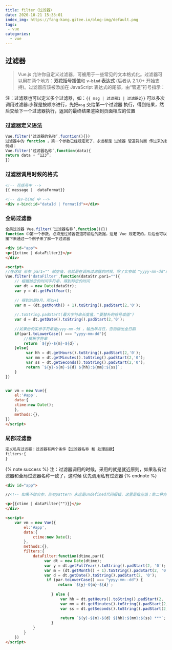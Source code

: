 ```yaml
---
title: filter（过滤器）
date: 2020-10-21 15:33:01
index_img: https://fang-kang.gitee.io/blog-img/default.png
tags:
 - vue
categories:
  - vue
---
```


## 过滤器

>Vue.js 允许你自定义过滤器，可被用于一些常见的文本格式化。过滤器可以用在两个地方：**双花括号插值**和 **`v-bind` 表达式** (后者从 2.1.0+ 开始支持)。过滤器应该被添加在 JavaScript 表达式的尾部，由“管道”符号指示：


注：过滤器也可以定义多个过滤器，如：`{{ msg | 过滤器1 | 过滤器2}}` 可以多次调用过滤器:步骤是按顺序进行，先把`msg` 交给第一个过滤器 执行，得到结果，然后交给下一个过滤器执行，返回的最终结果渲染到页面相应的位置

### 过滤器定义语法

```js
Vue.filter(‘过滤器的名称’,fucntion(){})
过滤器中的 function ，第一个参数已经规定死了，永远都是 过滤器 管道符前面 传过来的数据
例如：
Vue.filter(‘过滤器名称’,function(data){
return data + “123”;
})
```

### 过滤器调用时候的格式

```html
<!-- 花括号中 -->
{{ message |  dataFormat}}

<!-- 在v-bind 中 -->
<div v-bind:id="dataId | formatId"></div>
```

### 全局过滤器

```js
全局过滤器 Vue.filter(‘过滤器名称’,function(){})
function 中第一个参数，必须是过滤器管道符前边的数据，这是 Vue 规定死的，后边也可以跟多参数
接下来通过一个例子来了解一下过滤器
```

```html
<div id="app">
<p>{{ctime | dataFilter}}</p>
</div>

<script>
//在这给 形参 par1="" 赋空值，也就是在调用过滤器的时候，除了实参赋 "yyyy-mm-dd"以外，其他的都是详细日期输出
Vue.filter('dataFilter',function(dataStr,par1=""){
    // 根据给定的时间字符串，得到特定的时间
 	var dt = new Date(dataStr);
    var y = dt.getFullYear();
    
    // 得到的是0月，所以+1
    var m = (dt.getMonth() + 1).toString().padStart(2,'0');
	
	//.toString.padStart(最大字符串长度值，"要替补的符号或值")
    var d = dt.getDate().toString().padStart(2,'0');
    
    //如果给的实参字符串是yyyy-mm-dd ，输出年月日，否则输出全日期
    if(par1.toLowerCase() === "yyyy-mm-dd"){
    	//模板字符串
    	return `${y}-${m}-${d}`;
    }else{
    	 var hh = dt.getHours().toString().padStart(2,'0');
         var mm = dt.getMinutes().toString().padStart(2,'0');
         var ss = dt.getSeconds().toString().padStart(2,'0');
		 return `${y}-${m}-${d} ${hh}:${mm}:${ss}`;
    }
})


var vm = new Vue({
	el:'#app',
	data:{
	ctime:new Date();
	},
	methods:{},
})
</script>
```

### 局部过滤器

```js
定义私有过滤器：过滤器有两个条件【过滤器名称 和 处理函数】
filters:{
}
```

{% note success %}
注：过滤器调用的时候，采用的就是就近原则，如果私有过滤器和全局过滤器名称一致了，这时候 优先调用私有过滤器
{% endnote %}

```html
<div id="app">

//<!-- 如果不给实参，形参pattern 永远是undefined代码报错，这里是给空值；第二种方法是给形参:pattern='' -->

<p>{{ctime | dataFilter("")}}</p>
</div>

<script>
	var vm = new Vue({
		el:'#app',
		data:{
			ctime:new Date();
		},
		methods:{},
		filters:{
			dataFilter:function(dtime,par){
				 var dt = new Date(dtime);
                 var y = dt.getFullYear().toString().padStart(2, '0');
                 var m = (dt.getMonth() + 1).toString().padStart(2, '0');
                 var d = dt.getDate().toString().padStart(2, '0');
                  if (par.toLowerCase() === "yyyy-mm--dd") {
                       return `${y}-${m}-${d}`;
                       
                    } else {
                        var hh = dt.getHours().toString().padStart(2, '0');
                        var mm = dt.getMinutes().toString().padStart(2, '0');
                        var ss = dt.getSeconds().toString().padStart(2, '0');
                        
                        return `${y}-${m}-${d} ${hh}:${mm}:${ss} ***`;
                    }
			}
		}
	})
</script>
```